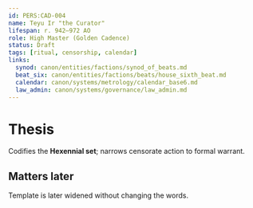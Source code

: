 ```yaml
---
id: PERS:CAD-004
name: Teyu Ir "the Curator"
lifespan: r. 942–972 AO
role: High Master (Golden Cadence)
status: Draft
tags: [ritual, censorship, calendar]
links:
  synod: canon/entities/factions/synod_of_beats.md
  beat_six: canon/entities/factions/beats/house_sixth_beat.md
  calendar: canon/systems/metrology/calendar_base6.md
  law_admin: canon/systems/governance/law_admin.md
---
```


# Thesis
Codifies the **Hexennial set**; narrows censorate action to formal warrant.

## Matters later
Template is later widened without changing the words.
